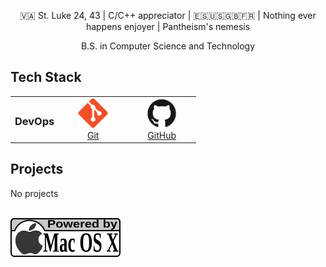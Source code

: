 <p align="center" width="100%">
  🇻🇦 St. Luke 24, 43 | C/C++ appreciator | 🇪🇸🇺🇸🇬🇧🇫🇷 | Nothing ever happens enjoyer | Pantheism's nemesis
</p>
<p align="center" width="100%">
  B.S. in Computer Science and Technology
</p>

## Tech Stack

<table>
  <tr>
    <td><h3>DevOps</h3></td>
    <td align='center' width='96'>
      <a href='https://git-scm.com/'>
        <img width='48' height='48' src='assets/git.svg' alt='Git' />
        <br> Git
      </a>
    </td>
    <td align='center' width='96'>
      <a href='https://github.com'>
        <img width='48' height='48' src='assets/github.svg' alt='GitHub' />
        <br> GitHub
      </a>
    </td>
  </tr>
</table>

## Projects

No projects

<br> <img src='assets/mac_os_x.svg' alt='ico-macos-x'> 
